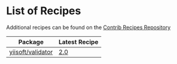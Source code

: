 # List of Recipes

Additional recipes can be found on the [Contrib Recipes Repository](https://github.com/symfony/recipes-contrib/blob/flex/main/RECIPES.md)

| Package | Latest Recipe |
| --- | --- |
| [yiisoft/validator](https://packagist.org/packages/yiisoft/validator) | [2.0](yiisoft/validator/2.0) |